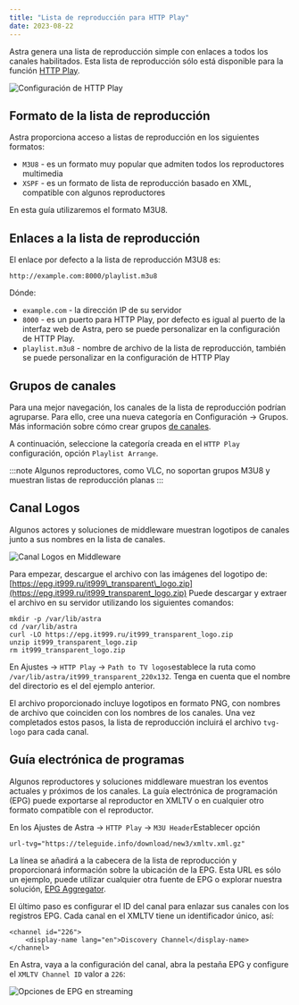 ```yaml
---
title: "Lista de reproducción para HTTP Play"
date: 2023-08-22
---
```


Astra genera una lista de reproducción simple con enlaces a todos los canales habilitados. Esta lista de reproducción sólo está disponible para la función [HTTP Play](https://help.cesbo.com/astra/delivery/http-hls/http-play).

![Configuración de HTTP Play](https://cdn.cesbo.com/help/astra/delivery/http-hls/playlist/http-play.png)

## Formato de la lista de reproducción[](https://help.cesbo.com/astra/delivery/http-hls/playlist#playlist-format)

Astra proporciona acceso a listas de reproducción en los siguientes formatos:

- `M3U8` - es un formato muy popular que admiten todos los reproductores multimedia
- `XSPF` - es un formato de lista de reproducción basado en XML, compatible con algunos reproductores

En esta guía utilizaremos el formato M3U8.

## Enlaces a la lista de reproducción[](https://help.cesbo.com/astra/delivery/http-hls/playlist#links-to-the-playlist)

El enlace por defecto a la lista de reproducción M3U8 es:

```
http://example.com:8000/playlist.m3u8
```

Dónde:

- `example.com` - la dirección IP de su servidor
- `8000` - es un puerto para HTTP Play, por defecto es igual al puerto de la interfaz web de Astra, pero se puede personalizar en la configuración de HTTP Play.
- `playlist.m3u8` - nombre de archivo de la lista de reproducción, también se puede personalizar en la configuración de HTTP Play

## Grupos de canales[](https://help.cesbo.com/astra/delivery/http-hls/playlist#channel-groups)

Para una mejor navegación, los canales de la lista de reproducción podrían agruparse. Para ello, cree una nueva categoría en Configuración -> Grupos. Más información sobre cómo crear grupos [de canales](https://help.cesbo.com/astra/admin-guide/settings/channel-groups).

A continuación, seleccione la categoría creada en el `HTTP Play` configuración, opción `Playlist Arrange`.

:::note 
Algunos reproductores, como VLC, no soportan grupos M3U8 y muestran listas de reproducción planas
:::

## Canal Logos[](https://help.cesbo.com/astra/delivery/http-hls/playlist#channel-logos)

Algunos actores y soluciones de middleware muestran logotipos de canales junto a sus nombres en la lista de canales.

![Canal Logos en Middleware](https://cdn.cesbo.com/help/astra/delivery/http-hls/playlist/mw.jpg)

Para empezar, descargue el archivo con las imágenes del logotipo de: [https://epg.it999.ru/it999\_transparent\_logo.zip](https://epg.it999.ru/it999_transparent_logo.zip) Puede descargar y extraer el archivo en su servidor utilizando los siguientes comandos:

```
mkdir -p /var/lib/astra
cd /var/lib/astra
curl -LO https://epg.it999.ru/it999_transparent_logo.zip
unzip it999_transparent_logo.zip
rm it999_transparent_logo.zip
```

En Ajustes -> `HTTP Play` -> `Path to TV logos`establece la ruta como `/var/lib/astra/it999_transparent_220x132`. Tenga en cuenta que el nombre del directorio es el del ejemplo anterior.

El archivo proporcionado incluye logotipos en formato PNG, con nombres de archivo que coinciden con los nombres de los canales. Una vez completados estos pasos, la lista de reproducción incluirá el archivo `tvg-logo` para cada canal.

## Guía electrónica de programas[](https://help.cesbo.com/astra/delivery/http-hls/playlist#electronic-program-guide)

Algunos reproductores y soluciones middleware muestran los eventos actuales y próximos de los canales. La guía electrónica de programación (EPG) puede exportarse al reproductor en XMLTV o en cualquier otro formato compatible con el reproductor.

En los Ajustes de Astra -> `HTTP Play` -> `M3U Header`Establecer opción

```
url-tvg="https://teleguide.info/download/new3/xmltv.xml.gz"
```

La línea se añadirá a la cabecera de la lista de reproducción y proporcionará información sobre la ubicación de la EPG. Esta URL es sólo un ejemplo, puede utilizar cualquier otra fuente de EPG o explorar nuestra solución, [EPG Aggregator](https://help.cesbo.com/astra/admin-guide/stream/epg).

El último paso es configurar el ID del canal para enlazar sus canales con los registros EPG. Cada canal en el XMLTV tiene un identificador único, así:

```
<channel id="226">
    <display-name lang="en">Discovery Channel</display-name>
</channel>
```

En Astra, vaya a la configuración del canal, abra la pestaña EPG y configure el `XMLTV Channel ID` valor a `226`:

![Opciones de EPG en streaming](https://cdn.cesbo.com/help/astra/delivery/http-hls/playlist/stream-epg.png)
